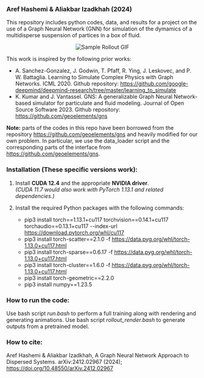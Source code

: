 
### Aref Hashemi \& Aliakbar Izadkhah (2024)  
This repository includes python codes, data, and results for a project on the use of a Graph Neural Network (GNN) for simulation of the dymamics of a multidisperse suspension of partices in a box of fluid.

<p align="center"><img src="sample-rollout.gif" alt="Sample Rollout GIF"></p>

This work is inspired by the following prior works:

*   A\. Sanchez-Gonzalez, J. Godwin, T. Pfaff, R. Ying, J. Leskovec, and P. W. Battaglia. Learning to Simulate Complex Physics with Graph Networks. ICML 2020. Github repository: https://github.com/google-deepmind/deepmind-research/tree/master/learning_to_simulate  
*   K\. Kumar and J. Vantassel. GNS: A generalizable Graph Neural Network-based simulator for particulate and fluid modeling. Journal of Open Source Software 2023. Github repository: https://github.com/geoelements/gns

**Note:** parts of the codes in this repo have been borrowed from the repository https://github.com/geoelements/gns and heavily modified for our own problem. In particular, we use the data_loader script and the corresponding parts of the interface from https://github.com/geoelements/gns.

### Installation (These specific versions work):

1. Install **CUDA 12.4** and the appropriate **NVIDIA driver**.  
   *(CUDA 11.7 would also work with PyTorch 1.13.1 and related dependencies.)*

2. Install the required Python packages with the following commands:  
   *   pip3 install torch==1.13.1+cu117 torchvision==0.14.1+cu117 torchaudio==0.13.1+cu117 --index-url https://download.pytorch.org/whl/cu117  
   *   pip3 install torch-scatter==2.1.0 -f https://data.pyg.org/whl/torch-1.13.0+cu117.html  
   *   pip3 install torch-sparse==0.6.17 -f https://data.pyg.org/whl/torch-1.13.0+cu117.html  
   *   pip3 install torch-cluster==1.6.0 -f https://data.pyg.org/whl/torch-1.13.0+cu117.html  
   *   pip3 install torch-geometric==2.2.0  
   *   pip3 install numpy==1.23.5  

### How to run the code:
Use bash script *run.bash* to perform a full training along with rendering and generating animations. Use bash script *rollout_render.bash* to generate outputs from a pretrained model.

### How to cite:  
Aref Hashemi \& Aliakbar Izadkhah, A Graph Neural Network Approach to Dispersed Systems. arXiv:2412.02967 (2024); https://doi.org/10.48550/arXiv.2412.02967
